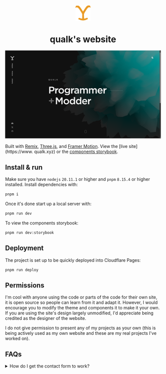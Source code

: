 <p align="center">
  <img src="/public/favicon.svg" width="50" alt="Logo" />
</p>
<h1 align="center">qualk's website</h1>

[![Site preview](/public/site-preview.png)](https://qualk.xyz)

Built with [Remix](https://remix.run/), [Three.js](https://threejs.org/), and [Framer Motion](https://www.framer.com/motion/). View the [live site](https://www.  qualk.xyz) or the [components storybook](https://storybook.qualk.xyz).

## Install & run

Make sure you have `nodejs` `20.11.1` or higher and `pnpm` `8.15.4` or higher installed. Install dependencies with:

```bash
pnpm i
```

Once it's done start up a local server with:

```bash
pnpm run dev
```

To view the components storybook:

```bash
pnpm run dev:storybook
```

## Deployment

The project is set up to be quickly deployed into Cloudflare Pages:

```bash
pnpm run deploy
```

## Permissions

I'm cool with anyone using the code or parts of the code for their own site, it is open source so people can learn from it and adapt it. However, I would encourage you to modify the theme and components it to make it your own. If you are using the site's design largely unmodified, I'd appreciate being credited as the designer of the website.

I do not give permission to present any of my projects as your own (this is being actively used as my own website and these are my real projects I've worked on).

## FAQs

<details>
  <summary>How do I get the contact form to work?</summary>
  
  To get the contact form working create an AWS account and set up SES (Simple Email service). Then plug in your details into `.dev.vars.example` and rename it to `.dev.vars`. You'll also need to add these as enviroment variables in the Cloudflare dashboard for it to work in production. Or if you don't mind sending through gmail use [nodemailer](https://nodemailer.com/) instead.
</details>
